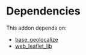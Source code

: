 # Dependencies

This addon depends on:

- [base_geolocalize](https://github.com/bringout/oca-ocb-core/tree/156bd325ef4782b980ca23175711c453db07528e/odoo-bringout-oca-ocb-base_geolocalize)
- [web_leaflet_lib](https://github.com/bringout/oca-technical)
